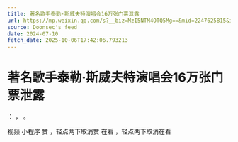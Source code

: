 ```yaml
---
title: 著名歌手泰勒·斯威夫特演唱会16万张门票泄露
url: https://mp.weixin.qq.com/s?__biz=MzI5NTM4OTQ5Mg==&mid=2247625815&idx=2&sn=37303811c6e02d5fde9997a5603aa70a
source: Doonsec's feed
date: 2024-07-10
fetch_date: 2025-10-06T17:42:06.793213
---
```


# 著名歌手泰勒·斯威夫特演唱会16万张门票泄露

：
，
。

视频
小程序
赞
，轻点两下取消赞
在看
，轻点两下取消在看